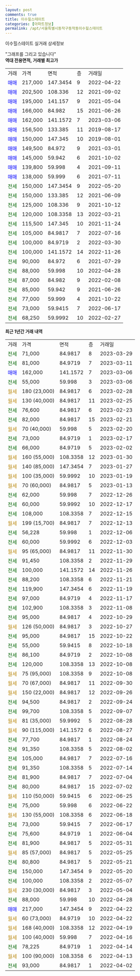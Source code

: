 ```yaml
---
layout: post
comments: true
title: 이수힐스테이트
categories: [아파트정보]
permalink: /apt/서울특별시동작구동작동이수힐스테이트
---
```


이수힐스테이트 실거래 상세정보

<script type="text/javascript">
  google.charts.load('current', {'packages':['line', 'corechart']});
  google.charts.setOnLoadCallback(drawChart);

  function drawChart() {
    var data = new google.visualization.DataTable();
    data.addColumn('date', '거래일');
    data.addColumn('number', "매매");
    data.addColumn('number', "전세");
    data.addColumn('number', "전매");

    data.addRows([[new Date(Date.parse("2023-03-29")), null, 71000, null], [new Date(Date.parse("2023-03-11")), null, 81000, null], [new Date(Date.parse("2023-03-06")), 162000, null, null], [new Date(Date.parse("2023-03-06")), null, 55000, null], [new Date(Date.parse("2023-02-28")), null, null, null], [new Date(Date.parse("2023-02-25")), null, null, null], [new Date(Date.parse("2023-02-23")), null, 76600, null], [new Date(Date.parse("2023-02-21")), null, 82000, null], [new Date(Date.parse("2023-02-20")), null, null, null], [new Date(Date.parse("2023-02-17")), null, 73000, null], [new Date(Date.parse("2023-02-02")), null, 66000, null], [new Date(Date.parse("2023-01-30")), null, null, null], [new Date(Date.parse("2023-01-27")), null, null, null], [new Date(Date.parse("2023-01-19")), null, null, null], [new Date(Date.parse("2023-01-13")), null, null, null], [new Date(Date.parse("2022-12-26")), null, 62000, null], [new Date(Date.parse("2022-12-17")), null, 60000, null], [new Date(Date.parse("2022-12-15")), null, 108000, null], [new Date(Date.parse("2022-12-13")), null, null, null], [new Date(Date.parse("2022-12-06")), null, 56228, null], [new Date(Date.parse("2022-12-03")), null, 60000, null], [new Date(Date.parse("2022-11-30")), null, null, null], [new Date(Date.parse("2022-11-29")), null, 91450, null], [new Date(Date.parse("2022-11-26")), null, 100000, null], [new Date(Date.parse("2022-11-21")), null, 88200, null], [new Date(Date.parse("2022-11-19")), null, 119900, null], [new Date(Date.parse("2022-11-17")), null, 97000, null], [new Date(Date.parse("2022-11-08")), null, 102900, null], [new Date(Date.parse("2022-10-29")), null, 95000, null], [new Date(Date.parse("2022-10-27")), null, null, null], [new Date(Date.parse("2022-10-22")), null, 95000, null], [new Date(Date.parse("2022-10-18")), null, 55000, null], [new Date(Date.parse("2022-10-08")), null, 86100, null], [new Date(Date.parse("2022-10-08")), null, 120000, null], [new Date(Date.parse("2022-10-08")), null, null, null], [new Date(Date.parse("2022-09-30")), null, null, null], [new Date(Date.parse("2022-09-26")), null, null, null], [new Date(Date.parse("2022-09-24")), null, 94500, null], [new Date(Date.parse("2022-09-07")), null, 99700, null], [new Date(Date.parse("2022-08-28")), null, null, null], [new Date(Date.parse("2022-08-27")), null, null, null], [new Date(Date.parse("2022-08-24")), null, 77700, null], [new Date(Date.parse("2022-08-02")), null, 91350, null], [new Date(Date.parse("2022-07-16")), null, 105000, null], [new Date(Date.parse("2022-07-14")), null, 91350, null], [new Date(Date.parse("2022-07-04")), null, 81900, null], [new Date(Date.parse("2022-07-02")), null, 80000, null], [new Date(Date.parse("2022-06-25")), null, null, null], [new Date(Date.parse("2022-06-22")), null, 75000, null], [new Date(Date.parse("2022-06-18")), null, null, null], [new Date(Date.parse("2022-06-17")), null, 73000, null], [new Date(Date.parse("2022-06-04")), null, 75600, null], [new Date(Date.parse("2022-05-31")), null, 81900, null], [new Date(Date.parse("2022-05-25")), null, null, null], [new Date(Date.parse("2022-05-21")), null, 80800, null], [new Date(Date.parse("2022-05-20")), null, 150000, null], [new Date(Date.parse("2022-05-07")), null, 100000, null], [new Date(Date.parse("2022-05-04")), null, null, null], [new Date(Date.parse("2022-04-28")), null, 88000, null], [new Date(Date.parse("2022-04-22")), 217000, null, null], [new Date(Date.parse("2022-04-22")), null, null, null], [new Date(Date.parse("2022-04-19")), null, null, null], [new Date(Date.parse("2022-04-16")), null, null, null], [new Date(Date.parse("2022-04-14")), null, 78225, null], [new Date(Date.parse("2022-04-13")), null, null, null], [new Date(Date.parse("2022-04-02")), null, 93000, null]]);

    var options = {
      hAxis: {
        format: 'yyyy/MM/dd'
      },    
      lineWidth: 0,
      pointsVisible: true,    
      title: '최근 1년간 유형별 실거래가 분포',
      legend: { position: 'bottom' }
    };

    var formatter = new google.visualization.NumberFormat({pattern:'###,###'} );
    formatter.format(data, 1);
    formatter.format(data, 2);
    
    setTimeout(function() {
        var chart = new google.visualization.LineChart(document.getElementById('columnchart_material'));
        chart.draw(data, (options));
        document.getElementById('loading').style.display = 'none';
    }, 200);
  }
</script>


<div id="loading" style="z-index:20; display: block; margin-left: 0px">"그래프를 그리고 있습니다"</div>
<div id="columnchart_material" style="width: 95%; margin-left: 0px; display: block"></div>
<!-- contents start -->
<b>역대 전용면적, 거래별 최고가</b>
<table class="sortable">
    <tr>
      <td>거래</td>
      <td>가격</td>
      <td>면적</td>
      <td>층</td>
      <td>거래일</td>
    </tr>
        <tr>
          <td><a style="color: blue">매매</a></td>
          <td>217,000</td>
          <td>147.3454</td>
          <td>9</td>
          <td>2022-04-22</td>
        </tr>            <tr>
          <td><a style="color: blue">매매</a></td>
          <td>202,500</td>
          <td>108.336</td>
          <td>12</td>
          <td>2021-09-02</td>
        </tr>            <tr>
          <td><a style="color: blue">매매</a></td>
          <td>195,000</td>
          <td>141.157</td>
          <td>9</td>
          <td>2021-05-04</td>
        </tr>            <tr>
          <td><a style="color: blue">매매</a></td>
          <td>166,000</td>
          <td>84.982</td>
          <td>15</td>
          <td>2021-06-26</td>
        </tr>            <tr>
          <td><a style="color: blue">매매</a></td>
          <td>162,000</td>
          <td>141.1572</td>
          <td>7</td>
          <td>2023-03-06</td>
        </tr>            <tr>
          <td><a style="color: blue">매매</a></td>
          <td>156,500</td>
          <td>133.385</td>
          <td>11</td>
          <td>2019-08-17</td>
        </tr>            <tr>
          <td><a style="color: blue">매매</a></td>
          <td>150,000</td>
          <td>147.345</td>
          <td>10</td>
          <td>2019-08-01</td>
        </tr>            <tr>
          <td><a style="color: blue">매매</a></td>
          <td>149,500</td>
          <td>84.972</td>
          <td>9</td>
          <td>2021-03-01</td>
        </tr>            <tr>
          <td><a style="color: blue">매매</a></td>
          <td>145,000</td>
          <td>59.942</td>
          <td>6</td>
          <td>2021-10-02</td>
        </tr>            <tr>
          <td><a style="color: blue">매매</a></td>
          <td>139,800</td>
          <td>59.998</td>
          <td>4</td>
          <td>2021-09-11</td>
        </tr>            <tr>
          <td><a style="color: blue">매매</a></td>
          <td>138,000</td>
          <td>59.999</td>
          <td>6</td>
          <td>2021-07-11</td>
        </tr>        
        <tr>
              <td><a style="color: darkgreen">전세</a></td>
              <td>150,000</td>
              <td>147.3454</td>
              <td>9</td>
              <td>2022-05-20</td>
            </tr>            <tr>
              <td><a style="color: darkgreen">전세</a></td>
              <td>150,000</td>
              <td>133.385</td>
              <td>12</td>
              <td>2021-06-09</td>
            </tr>            <tr>
              <td><a style="color: darkgreen">전세</a></td>
              <td>125,000</td>
              <td>108.336</td>
              <td>9</td>
              <td>2021-10-12</td>
            </tr>            <tr>
              <td><a style="color: darkgreen">전세</a></td>
              <td>120,000</td>
              <td>108.3358</td>
              <td>13</td>
              <td>2022-03-21</td>
            </tr>            <tr>
              <td><a style="color: darkgreen">전세</a></td>
              <td>115,500</td>
              <td>147.345</td>
              <td>10</td>
              <td>2021-11-24</td>
            </tr>            <tr>
              <td><a style="color: darkgreen">전세</a></td>
              <td>105,000</td>
              <td>84.9817</td>
              <td>7</td>
              <td>2022-07-16</td>
            </tr>            <tr>
              <td><a style="color: darkgreen">전세</a></td>
              <td>100,000</td>
              <td>84.9719</td>
              <td>2</td>
              <td>2022-03-30</td>
            </tr>            <tr>
              <td><a style="color: darkgreen">전세</a></td>
              <td>100,000</td>
              <td>141.1572</td>
              <td>14</td>
              <td>2022-11-26</td>
            </tr>            <tr>
              <td><a style="color: darkgreen">전세</a></td>
              <td>90,000</td>
              <td>84.972</td>
              <td>6</td>
              <td>2021-07-29</td>
            </tr>            <tr>
              <td><a style="color: darkgreen">전세</a></td>
              <td>88,000</td>
              <td>59.998</td>
              <td>10</td>
              <td>2022-04-28</td>
            </tr>            <tr>
              <td><a style="color: darkgreen">전세</a></td>
              <td>87,000</td>
              <td>84.982</td>
              <td>9</td>
              <td>2022-02-08</td>
            </tr>            <tr>
              <td><a style="color: darkgreen">전세</a></td>
              <td>85,000</td>
              <td>59.942</td>
              <td>9</td>
              <td>2021-06-26</td>
            </tr>            <tr>
              <td><a style="color: darkgreen">전세</a></td>
              <td>77,000</td>
              <td>59.999</td>
              <td>4</td>
              <td>2021-10-22</td>
            </tr>            <tr>
              <td><a style="color: darkgreen">전세</a></td>
              <td>73,000</td>
              <td>59.9415</td>
              <td>7</td>
              <td>2022-06-17</td>
            </tr>            <tr>
              <td><a style="color: darkgreen">전세</a></td>
              <td>68,250</td>
              <td>59.9992</td>
              <td>10</td>
              <td>2022-02-27</td>
            </tr>        
    
</table>

<b>최근 1년간 거래 내역</b>

<table class="sortable">
    <tr>
      <td>거래</td>
      <td>가격</td>
      <td>면적</td>
      <td>층</td>
      <td>거래일</td>
    </tr>
    <tr>
      <td><a style="color: darkgreen">전세</a></td>
      <td>71,000</td>
      <td>84.9817</td>
      <td>8</td>
      <td>2023-03-29</td>
    </tr>          <tr>
      <td><a style="color: darkgreen">전세</a></td>
      <td>81,000</td>
      <td>84.9719</td>
      <td>7</td>
      <td>2023-03-11</td>
    </tr>          <tr>
      <td><a style="color: blue">매매</a></td>
      <td>162,000</td>
      <td>141.1572</td>
      <td>7</td>
      <td>2023-03-06</td>
    </tr>          <tr>
      <td><a style="color: darkgreen">전세</a></td>
      <td>55,000</td>
      <td>59.998</td>
      <td>3</td>
      <td>2023-03-06</td>
    </tr>          <tr>
      <td><a style="color: darkgoldenrod">월세</a></td>
      <td>180 (23,000)</td>
      <td>84.9817</td>
      <td>6</td>
      <td>2023-02-28</td>
    </tr>          <tr>
      <td><a style="color: darkgoldenrod">월세</a></td>
      <td>130 (40,000)</td>
      <td>84.9817</td>
      <td>11</td>
      <td>2023-02-25</td>
    </tr>          <tr>
      <td><a style="color: darkgreen">전세</a></td>
      <td>76,600</td>
      <td>84.9817</td>
      <td>6</td>
      <td>2023-02-23</td>
    </tr>          <tr>
      <td><a style="color: darkgreen">전세</a></td>
      <td>82,000</td>
      <td>84.9817</td>
      <td>15</td>
      <td>2023-02-21</td>
    </tr>          <tr>
      <td><a style="color: darkgoldenrod">월세</a></td>
      <td>70 (40,000)</td>
      <td>59.998</td>
      <td>5</td>
      <td>2023-02-20</td>
    </tr>          <tr>
      <td><a style="color: darkgreen">전세</a></td>
      <td>73,000</td>
      <td>84.9719</td>
      <td>1</td>
      <td>2023-02-17</td>
    </tr>          <tr>
      <td><a style="color: darkgreen">전세</a></td>
      <td>66,000</td>
      <td>84.9719</td>
      <td>5</td>
      <td>2023-02-02</td>
    </tr>          <tr>
      <td><a style="color: darkgoldenrod">월세</a></td>
      <td>160 (55,000)</td>
      <td>108.3358</td>
      <td>12</td>
      <td>2023-01-30</td>
    </tr>          <tr>
      <td><a style="color: darkgoldenrod">월세</a></td>
      <td>140 (85,000)</td>
      <td>147.3454</td>
      <td>7</td>
      <td>2023-01-27</td>
    </tr>          <tr>
      <td><a style="color: darkgoldenrod">월세</a></td>
      <td>100 (35,000)</td>
      <td>59.9992</td>
      <td>10</td>
      <td>2023-01-19</td>
    </tr>          <tr>
      <td><a style="color: darkgoldenrod">월세</a></td>
      <td>70 (60,000)</td>
      <td>84.9817</td>
      <td>5</td>
      <td>2023-01-13</td>
    </tr>          <tr>
      <td><a style="color: darkgreen">전세</a></td>
      <td>62,000</td>
      <td>59.998</td>
      <td>7</td>
      <td>2022-12-26</td>
    </tr>          <tr>
      <td><a style="color: darkgreen">전세</a></td>
      <td>60,000</td>
      <td>59.9992</td>
      <td>10</td>
      <td>2022-12-17</td>
    </tr>          <tr>
      <td><a style="color: darkgreen">전세</a></td>
      <td>108,000</td>
      <td>108.3358</td>
      <td>7</td>
      <td>2022-12-15</td>
    </tr>          <tr>
      <td><a style="color: darkgoldenrod">월세</a></td>
      <td>199 (15,700)</td>
      <td>84.9817</td>
      <td>7</td>
      <td>2022-12-13</td>
    </tr>          <tr>
      <td><a style="color: darkgreen">전세</a></td>
      <td>56,228</td>
      <td>59.998</td>
      <td>1</td>
      <td>2022-12-06</td>
    </tr>          <tr>
      <td><a style="color: darkgreen">전세</a></td>
      <td>60,000</td>
      <td>59.9992</td>
      <td>6</td>
      <td>2022-12-03</td>
    </tr>          <tr>
      <td><a style="color: darkgoldenrod">월세</a></td>
      <td>95 (65,000)</td>
      <td>84.9817</td>
      <td>11</td>
      <td>2022-11-30</td>
    </tr>          <tr>
      <td><a style="color: darkgreen">전세</a></td>
      <td>91,450</td>
      <td>108.3358</td>
      <td>2</td>
      <td>2022-11-29</td>
    </tr>          <tr>
      <td><a style="color: darkgreen">전세</a></td>
      <td>100,000</td>
      <td>141.1572</td>
      <td>14</td>
      <td>2022-11-26</td>
    </tr>          <tr>
      <td><a style="color: darkgreen">전세</a></td>
      <td>88,200</td>
      <td>108.3358</td>
      <td>6</td>
      <td>2022-11-21</td>
    </tr>          <tr>
      <td><a style="color: darkgreen">전세</a></td>
      <td>119,900</td>
      <td>147.3454</td>
      <td>6</td>
      <td>2022-11-19</td>
    </tr>          <tr>
      <td><a style="color: darkgreen">전세</a></td>
      <td>97,000</td>
      <td>84.9719</td>
      <td>4</td>
      <td>2022-11-17</td>
    </tr>          <tr>
      <td><a style="color: darkgreen">전세</a></td>
      <td>102,900</td>
      <td>108.3358</td>
      <td>3</td>
      <td>2022-11-08</td>
    </tr>          <tr>
      <td><a style="color: darkgreen">전세</a></td>
      <td>95,000</td>
      <td>84.9817</td>
      <td>4</td>
      <td>2022-10-29</td>
    </tr>          <tr>
      <td><a style="color: darkgoldenrod">월세</a></td>
      <td>126 (50,000)</td>
      <td>84.9817</td>
      <td>3</td>
      <td>2022-10-27</td>
    </tr>          <tr>
      <td><a style="color: darkgreen">전세</a></td>
      <td>95,000</td>
      <td>84.9817</td>
      <td>15</td>
      <td>2022-10-22</td>
    </tr>          <tr>
      <td><a style="color: darkgreen">전세</a></td>
      <td>55,000</td>
      <td>59.9415</td>
      <td>8</td>
      <td>2022-10-18</td>
    </tr>          <tr>
      <td><a style="color: darkgreen">전세</a></td>
      <td>86,100</td>
      <td>84.9719</td>
      <td>2</td>
      <td>2022-10-08</td>
    </tr>          <tr>
      <td><a style="color: darkgreen">전세</a></td>
      <td>120,000</td>
      <td>108.3358</td>
      <td>13</td>
      <td>2022-10-08</td>
    </tr>          <tr>
      <td><a style="color: darkgoldenrod">월세</a></td>
      <td>75 (95,000)</td>
      <td>108.3358</td>
      <td>9</td>
      <td>2022-10-08</td>
    </tr>          <tr>
      <td><a style="color: darkgoldenrod">월세</a></td>
      <td>70 (67,000)</td>
      <td>84.9817</td>
      <td>11</td>
      <td>2022-09-30</td>
    </tr>          <tr>
      <td><a style="color: darkgoldenrod">월세</a></td>
      <td>150 (22,000)</td>
      <td>84.9817</td>
      <td>12</td>
      <td>2022-09-26</td>
    </tr>          <tr>
      <td><a style="color: darkgreen">전세</a></td>
      <td>94,500</td>
      <td>84.9817</td>
      <td>2</td>
      <td>2022-09-24</td>
    </tr>          <tr>
      <td><a style="color: darkgreen">전세</a></td>
      <td>99,700</td>
      <td>108.3358</td>
      <td>5</td>
      <td>2022-09-07</td>
    </tr>          <tr>
      <td><a style="color: darkgoldenrod">월세</a></td>
      <td>81 (35,000)</td>
      <td>59.9992</td>
      <td>5</td>
      <td>2022-08-28</td>
    </tr>          <tr>
      <td><a style="color: darkgoldenrod">월세</a></td>
      <td>90 (115,000)</td>
      <td>141.1572</td>
      <td>6</td>
      <td>2022-08-27</td>
    </tr>          <tr>
      <td><a style="color: darkgreen">전세</a></td>
      <td>77,700</td>
      <td>84.9817</td>
      <td>1</td>
      <td>2022-08-24</td>
    </tr>          <tr>
      <td><a style="color: darkgreen">전세</a></td>
      <td>91,350</td>
      <td>108.3358</td>
      <td>5</td>
      <td>2022-08-02</td>
    </tr>          <tr>
      <td><a style="color: darkgreen">전세</a></td>
      <td>105,000</td>
      <td>84.9817</td>
      <td>7</td>
      <td>2022-07-16</td>
    </tr>          <tr>
      <td><a style="color: darkgreen">전세</a></td>
      <td>91,350</td>
      <td>108.3358</td>
      <td>5</td>
      <td>2022-07-14</td>
    </tr>          <tr>
      <td><a style="color: darkgreen">전세</a></td>
      <td>81,900</td>
      <td>84.9817</td>
      <td>7</td>
      <td>2022-07-04</td>
    </tr>          <tr>
      <td><a style="color: darkgreen">전세</a></td>
      <td>80,000</td>
      <td>84.9817</td>
      <td>15</td>
      <td>2022-07-02</td>
    </tr>          <tr>
      <td><a style="color: darkgoldenrod">월세</a></td>
      <td>110 (50,000)</td>
      <td>59.9415</td>
      <td>6</td>
      <td>2022-06-25</td>
    </tr>          <tr>
      <td><a style="color: darkgreen">전세</a></td>
      <td>75,000</td>
      <td>59.998</td>
      <td>6</td>
      <td>2022-06-22</td>
    </tr>          <tr>
      <td><a style="color: darkgoldenrod">월세</a></td>
      <td>130 (55,000)</td>
      <td>108.3358</td>
      <td>6</td>
      <td>2022-06-18</td>
    </tr>          <tr>
      <td><a style="color: darkgreen">전세</a></td>
      <td>73,000</td>
      <td>59.9415</td>
      <td>7</td>
      <td>2022-06-17</td>
    </tr>          <tr>
      <td><a style="color: darkgreen">전세</a></td>
      <td>75,600</td>
      <td>84.9719</td>
      <td>1</td>
      <td>2022-06-04</td>
    </tr>          <tr>
      <td><a style="color: darkgreen">전세</a></td>
      <td>81,900</td>
      <td>84.9817</td>
      <td>5</td>
      <td>2022-05-31</td>
    </tr>          <tr>
      <td><a style="color: darkgoldenrod">월세</a></td>
      <td>85 (57,000)</td>
      <td>84.9817</td>
      <td>5</td>
      <td>2022-05-25</td>
    </tr>          <tr>
      <td><a style="color: darkgreen">전세</a></td>
      <td>80,800</td>
      <td>84.9817</td>
      <td>5</td>
      <td>2022-05-21</td>
    </tr>          <tr>
      <td><a style="color: darkgreen">전세</a></td>
      <td>150,000</td>
      <td>147.3454</td>
      <td>9</td>
      <td>2022-05-20</td>
    </tr>          <tr>
      <td><a style="color: darkgreen">전세</a></td>
      <td>100,000</td>
      <td>108.3358</td>
      <td>2</td>
      <td>2022-05-07</td>
    </tr>          <tr>
      <td><a style="color: darkgoldenrod">월세</a></td>
      <td>230 (30,000)</td>
      <td>84.9817</td>
      <td>3</td>
      <td>2022-05-04</td>
    </tr>          <tr>
      <td><a style="color: darkgreen">전세</a></td>
      <td>88,000</td>
      <td>59.998</td>
      <td>10</td>
      <td>2022-04-28</td>
    </tr>          <tr>
      <td><a style="color: blue">매매</a></td>
      <td>217,000</td>
      <td>147.3454</td>
      <td>9</td>
      <td>2022-04-22</td>
    </tr>          <tr>
      <td><a style="color: darkgoldenrod">월세</a></td>
      <td>60 (73,000)</td>
      <td>84.9719</td>
      <td>10</td>
      <td>2022-04-22</td>
    </tr>          <tr>
      <td><a style="color: darkgoldenrod">월세</a></td>
      <td>168 (40,000)</td>
      <td>108.3358</td>
      <td>12</td>
      <td>2022-04-19</td>
    </tr>          <tr>
      <td><a style="color: darkgoldenrod">월세</a></td>
      <td>100 (40,000)</td>
      <td>59.998</td>
      <td>7</td>
      <td>2022-04-16</td>
    </tr>          <tr>
      <td><a style="color: darkgreen">전세</a></td>
      <td>78,225</td>
      <td>84.9719</td>
      <td>1</td>
      <td>2022-04-14</td>
    </tr>          <tr>
      <td><a style="color: darkgoldenrod">월세</a></td>
      <td>100 (90,000)</td>
      <td>108.3358</td>
      <td>6</td>
      <td>2022-04-13</td>
    </tr>          <tr>
      <td><a style="color: darkgreen">전세</a></td>
      <td>93,000</td>
      <td>84.9817</td>
      <td>1</td>
      <td>2022-04-02</td>
    </tr>      </table>
<!-- contents end -->    

